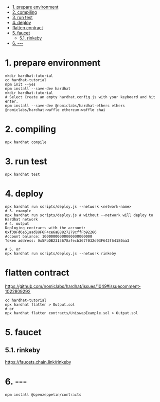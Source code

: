 - [1. prepare environment](#1-prepare-environment)
- [2. compiling](#2-compiling)
- [3. run test](#3-run-test)
- [4. deploy](#4-deploy)
- [flatten contract](#flatten-contract)
- [5. faucet](#5-faucet)
  - [5.1. rinkeby](#51-rinkeby)
- [6. ---](#6----)

# 1. prepare environment

```shell
mkdir hardhat-tutorial
cd hardhat-tutorial
npm init --yes
npm install --save-dev hardhat
mkdir hardhat-tutorial
# Select Create an empty hardhat.config.js with your keyboard and hit enter.
npm install --save-dev @nomiclabs/hardhat-ethers ethers @nomiclabs/hardhat-waffle ethereum-waffle chai
```

# 2. compiling

```shell
npx hardhat compile
```

# 3. run test

```shell
npx hardhat test
```

# 4. deploy

```shell
npx hardhat run scripts/deploy.js --network <network-name>
# 3. example
npx hardhat run scripts/deploy.js # without --network will deploy to Hardhat network
# 4. output
Deploying contracts with the account: 0xf39Fd6e51aad88F6F4ce6aB8827279cffFb92266
Account balance: 10000000000000000000000
Token address: 0x5FbDB2315678afecb367f032d93F642f64180aa3

# 5. or
npx hardhat run scripts/deploy.js --network rinkeby
```

# flatten contract

https://github.com/nomiclabs/hardhat/issues/1049#issuecomment-1022809292

```shell
cd hardhat-tutorial
npx hardhat flatten > Output.sol
# or
npx hardhat flatten contracts/UniswapExample.sol > Output.sol
```

# 5. faucet

## 5.1. rinkeby

https://faucets.chain.link/rinkeby

# 6. ---

```shell
npm install @openzeppelin/contracts
```
